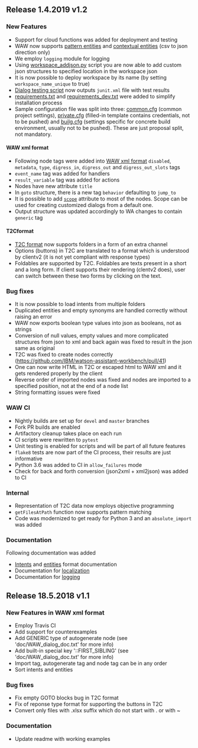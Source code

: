 ## Release 1.4.2019 v1.2

### New Features
 - Support for cloud functions was added for deployment and testing
 - WAW now supports [pattern entities](/doc/WAW_entities_doc.md#patterns) and [contextual entities](/doc/WAW_entities_doc.md#contextual-entities) (csv to json direction only)
 - We employ `logging` module for logging
 - Using [workspace_addjson.py](/scripts/workspace_addjson.py) script you are now able to add custom json structures to specified location in the workspace json
 - It is now possible to deploy workspace by its name (by setting `workspace_name_unique` to true)
 - [Dialog testing script](/scripts/evaluate_tests.py) now outputs `junit.xml` file with test results
 - [requirements.txt](/requirements.txt) and [requirements_dev.txt](/requirements_dev.txt) were added to simplify installation process
 - Sample configuration file was split into three: [common.cfg](/example/en_app/common.cfg) (common project settings), [private.cfg](/example/en_app/private.cfg.template) (filled-in template contains credentials, not to be pushed) and [builg.cfg](/example/en_app/build.cfg) (settings specific for concrete build environment, usually not to be pushed). These are just proposal split, not mandatory.

#### WAW xml format

 - Following node tags were added into [WAW xml format](/data_spec/dialog_schema.xml) `disabled`, `metadata`, `type`, `digress_in`, `digress_out` and `digress_out_slots` tags
 - `event_name` tag was added for handlers
 - `result_variable` tag was added for actions
 - Nodes have new attribute `title`
 - In `goto` structure, there is a new tag `behavior` defaulting to `jump_to`
 - It is possible to add [`scope`](/doc/WAW_dialog_doc.txt) attribute to most of the nodes. Scope can be used for creating customized dialogs from a default one.
 - Output structure was updated accordingly to WA changes to contain `generic` tag

#### T2Cformat
 - [T2C format](/doc/T2C_doc.md) now supports folders in a form of an extra channel
 - Options (buttons) in T2C are translated to a format which is understood by clientv2 (it is not yet compliant with response types)
 - Foldables are supported by T2C. Foldables are texts present in a short and a long form. If client supports their rendering (clentv2 does), user can switch between these two forms by clicking on the text.

### Bug fixes
 - It is now possible to load intents from multiple folders
 - Duplicated entities and empty synonyms are handled correctly without raising an error
 - WAW now exports boolean type values into json as booleans, not as strings
 - Conversion of null values, empty values and more complicated structures from json to xml and back again was fixed to result in the json same as original
 - T2C was fixed to create nodes correctly (https://github.com/IBM/watson-assistant-workbench/pull/41)
 - One can now write HTML in T2C or escaped html to WAW xml and it gets rendered properly by the client
 - Reverse order of imported nodes was fixed and nodes are imported to a specified position, not at the end of a node list
 - String formatting issues were fixed

### WAW CI
 - Nightly builds are set up for `devel` and `master` branches
 - Fork PR builds are enabled
 - Artifactory cleanup takes place on each run
 - CI scripts were rewritten to `pytest`
 - Unit testing is enabled for scripts and will be part of all future features
 - `flake8` tests are now part of the CI process, their results are just informative
 - Python 3.6 was added to CI in `allow_failures` mode
 - Check for back and forth conversion (json2xml + xml2json) was added to CI

### Internal
 - Representation of T2C data now employs objective programming
 - `getFilesAtPath` function now supports pattern matching
 - Code was modernized to get ready for Python 3 and an `absolute_import` was added

### Documentation
Following documentation was added
 - [Intents](/doc/WAW_intents_doc.md) and [entities](/doc/WAW_entities_doc.md) format documentation
 - Documentation for [localization](/doc/WAW_dialog_doc.md#localization)
 - Documentation for [logging](/logging.md)


## Release 18.5.2018 v1.1

### New Features in WAW xml format
 - Employ Travis CI
 - Add support for counterexamples
 - Add GENERIC type of autogenerate node (see 'doc/WAW\_dialog\_doc.txt' for more info)
 - Add built-in special key '::FIRST\_SIBLING' (see 'doc/WAW\_dialog\_doc.txt' for more info)
 - Import tag, autogenerate tag and node tag can be in any order
 - Sort intents and entities

### Bug fixes
 - Fix empty GOTO blocks bug in T2C format
 - Fix of reponse type format for supporting the buttons in T2C
 - Convert only files with .xlsx suffix which do not start with . or with ~

### Documentation
 - Update readme with working examples
